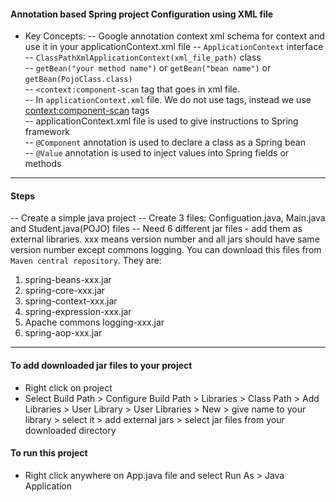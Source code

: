 #### Annotation based Spring project Configuration using XML file
- Key Concepts:
-- Google annotation context xml schema for context and use it in your applicationContext.xml file
-- ``ApplicationContext`` interface <br>
-- ``ClassPathXmlApplicationContext(xml_file_path)`` class <br>
-- ``getBean("your method name")`` or ``getBean("bean name")`` or ``getBean(PojoClass.class)`` <br>
-- ``<context:component-scan`` tag that goes in xml file. <br>
-- In ``applicationContext.xml`` file. We do not use <bean> tags, instead we use <context:component-scan> tags <br>
-- applicationContext.xml file is used to give instructions to Spring framework <br>
-- ``@Component`` annotation is used to declare a class as a Spring bean <br>
-- ``@Value`` annotation is used to inject values into Spring fields or methods <br>


<hr>

#### Steps
-- Create a simple java project
-- Create 3 files: Configuation.java, Main.java and Student.java(POJO) files
-- Need 6 different jar files - add them as external libraries. xxx means version number and all jars should have same version number except commons logging. You can download this files from ``Maven central repository``. They are:
1.	spring-beans-xxx.jar <br>
2.	spring-core-xxx.jar <br>
3.	spring-context-xxx.jar <br>
4.	spring-expression-xxx.jar <br>
5.	Apache commons logging-xxx.jar <br>
6.	spring-aop-xxx.jar

<hr>

#### To add downloaded jar files to your project
- Right click on project
- Select Build Path > Configure Build Path > Libraries > Class Path > Add Libraries > User Library > User Libraries > New >
give name to your library > select it > add external jars > select jar files from your downloaded directory

#### To run this project
- Right click anywhere on App.java file and select Run As > Java Application
